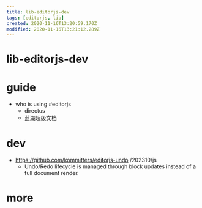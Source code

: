 ```yaml
---
title: lib-editorjs-dev
tags: [editorjs, lib]
created: 2020-11-16T13:20:59.170Z
modified: 2020-11-16T13:21:12.289Z
---
```


# lib-editorjs-dev

# guide

- who is using #editorjs
  - directus
  - 蓝湖超级文档
# dev
- https://github.com/kommitters/editorjs-undo /202310/js
  - Undo/Redo lifecycle is managed through block updates instead of a full document render.
# more
